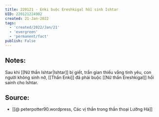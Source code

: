 ```yaml
---
title: 220121 - Enki buộc Ereshkigal hồi sinh Ishtar
UID: 220121224902
created: 21-Jan-2022
tags:
  - 'created/2022/Jan/21'
  - 'evergreen'
  - 'permanent/fact'
publish: False
---
```

## Notes:
Sau khi [[Nữ thần Ishtar|Ishtar]] bị giết, trần gian thiếu vắng tình yêu, con người không sinh nở, [[Thần Enki]] đã phải buộc [[Nữ thần Ereshkigal]] hồi sainh cho Ishtar.

## Source:
- [[@ peterpotter90.wordpress, Các vị thần trong thần thoại Lưỡng Hà]]

